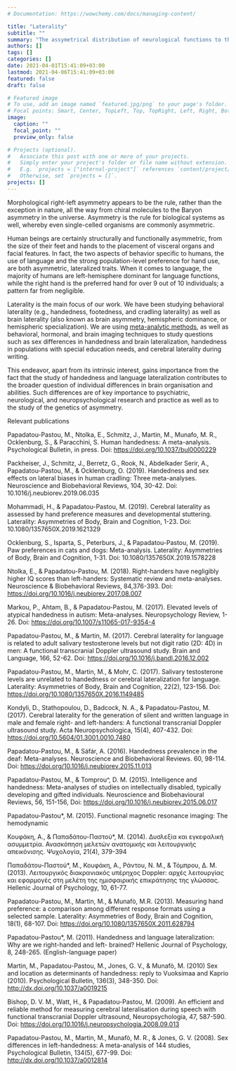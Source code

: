 ```yaml
---
# Documentation: https://wowchemy.com/docs/managing-content/

title: "Laterality"
subtitle: ""
summary: "The assymetrical distribution of neurological functions to the different brain hemispheres."
authors: []
tags: []
categories: []
date: 2021-04-01T15:41:09+03:00
lastmod: 2021-04-06T15:41:09+03:00
featured: false
draft: false

# Featured image
# To use, add an image named `featured.jpg/png` to your page's folder.
# Focal points: Smart, Center, TopLeft, Top, TopRight, Left, Right, BottomLeft, Bottom, BottomRight.
image:
  caption: ""
  focal_point: ""
  preview_only: false

# Projects (optional).
#   Associate this post with one or more of your projects.
#   Simply enter your project's folder or file name without extension.
#   E.g. `projects = ["internal-project"]` references `content/project/deep-learning/index.md`.
#   Otherwise, set `projects = []`.
projects: []
---
```


Morphological right-left asymmetry appears to be the rule, rather than the exception in nature, all the way from chiral molecules to the Baryon asymmetry in the universe. Asymmetry is the rule for biological systems as well, whereby even single-celled organisms are commonly asymmetric.  

Human beings are certainly structurally and functionally asymmetric, from the size of their feet and hands to the placement of visceral organs and facial features. In fact, the two aspects of behavior specific to humans, the use of language and the strong population-level preference for hand use, are both asymmetric, lateralized traits. When it comes to language, the majority of humans are left-hemisphere dominant for language functions, while the right hand is the preferred hand for over 9 out of 10 individuals; a pattern far from negligible.

Laterality is the main focus of our work. We have been studying behavioral laterality (e.g., handedness, footedness, and cradling laterality) as well as brain laterality (also known as brain asymmetry, hemispheric dominance, or hemispheric specialization). We are using [meta-analytic methods](mpapadatoupastou.com/research/Meta-analysis), as well as behavioral, hormonal, and brain imaging techniques to study questions such as sex differences in handedness and brain lateralization, handedness in populations with special education needs, and cerebral laterality during writing. 

This endeavor, apart from its intrinsic interest, gains importance from the fact that the study of handedness and language lateralization contributes to the broader question of individual differences in brain organisation and abilities. Such differences are of key importance to psychiatric, neurological, and neuropsychological research and practice as well as to the study of the genetics of asymmetry.

Relevant publications

Papadatou-Pastou, M., Ntolka, E., Schmitz, J., Martin, M., Munafo, M. R., Ocklenburg, S., & Paracchini, S. Human handedness: A meta-analysis. Psychological Bulletin, in press. Doi:  https://doi.org/10.1037/bul0000229


Packheiser, J., Schmitz, J., Berretz, G., Rook, N., Abdelkader Serir, A., Papadatou-Pastou, M., & Ocklenburg, O. (2019). Handedness and sex effects on lateral biases in human cradling: Three meta-analyses. Neuroscience and Biobehavioral Reviews, 104, 30-42. Doi: 10.1016/j.neubiorev.2019.06.035

Mohammadi, H., & Papadatou-Pastou, M. (2019). Cerebral laterality as assessed by hand preference measures and developmental stuttering. Laterality: Asymmetries of Body, Brain and Cognition, 1-23. Doi: 10.1080/1357650X.2019.1621329

Ocklenburg, S., Isparta, S., Peterburs, J., & Papadatou-Pastou, M. (2019). Paw preferences in cats and dogs: Meta-analysis. Laterality: Asymmetries of Body, Brain and Cognition, 1-31. Doi: 10.1080/1357650X.2019.1578228


Ntolka, E., & Papadatou-Pastou, M. (2018). Right-handers have negligibly higher IQ scores than left-handers: Systematic review and meta-analyses. Neuroscience & Biobehavioral Reviews, 84,376-393. Doi: https://doi.org/10.1016/j.neubiorev.2017.08.007


Markou, P., Ahtam, B., & Papadatou-Pastou, M. (2017). Elevated levels of atypical handedness in autism: Meta-analyses. Neuropsychology Review, 1-26. Doi: https://doi.org/10.1007/s11065-017-9354-4

Papadatou-Pastou, M., & Martin, M. (2017). Cerebral laterality for language is related to adult salivary testosterone levels but not digit ratio (2D: 4D) in men: A functional transcranial Doppler ultrasound study. Brain and Language, 166, 52-62. Doi: https://doi.org/10.1016/j.bandl.2016.12.002

Papadatou-Pastou, M., Martin, M., & Mohr, C. (2017). Salivary testosterone levels are unrelated to handedness or cerebral lateralization for language. Laterality: Asymmetries of Body, Brain and Cognition, 22(2), 123-156. Doi: https://doi.org/10.1080/1357650X.2016.1149485


Kondyli, D., Stathopoulou, D., Badcock, N. A., & Papadatou-Pastou, M. (2017). Cerebral laterality for the generation of silent and written language in male and female right- and left-handers: A functional transcranial Doppler ultrasound study. Acta Neuropsychologica, 15(4), 407-432. Doi: https://doi.org/10.5604/01.3001.0010.7480


Papadatou-Pastou, M., & Sáfár, A. (2016). Handedness prevalence in the deaf: Meta-analyses. Neuroscience and Biobehavioral Reviews. 60, 98-114. Doi: https://doi.org/10.1016/j.neubiorev.2015.11.013


Papadatou-Pastou, M., & Tomprou^, D. M. (2015). Intelligence and handedness: Meta-analyses of studies on intellectually disabled, typically developing and gifted individuals. Neuroscience and Biobehavioural Reviews, 56, 151-156, Doi: https://doi.org/10.1016/j.neubiorev.2015.06.017

Papadatou-Pastou*, M. (2015). Functional magnetic resonance imaging: The hemodynamic 

Κουφάκη, Α., & Παπαδάτου-Παστού*, Μ. (2014). Δυσλεξία και εγκεφαλική ασυμμετρία. Ανασκόπηση μελετών ανατομικής και λειτουργικής απεικόνισης. Ψυχολογία, 21(4), 379-394

Παπαδάτου-Παστού*, Μ., Κουφάκη, Α., Ράντου, Ν. Μ., & Τόμπρου, Δ. Μ. (2013). Λειτουργικός διακρανιακός υπέρηχος Doppler: αρχές λειτουργίας και εφαρμογές στη μελέτη της ημισφαιρικής επικράτησης της γλώσσας. Hellenic Journal of Psychology, 10, 61-77.


Papadatou-Pastou, M., Martin, M., & Munafò, M.R. (2013). Measuring hand preference: a comparison among different response formats using a selected sample. Laterality: Asymmetries of Body, Brain and Cognition, 18(1), 68-107. Doi: https://doi.org/10.1080/1357650X.2011.628794

Papadatou-Pastou*, M. (2011). Handedness and language lateralization: Why are we right-handed and left- brained? Hellenic Journal of Psychology, 8, 248-265. (English-language paper)

Martin, M., Papadatou-Pastou, M., Jones, G. V., & Munafò, M. (2010) Sex and location as determinants of handedness: reply to Vuoksimaa and Kaprio (2010). Psychological Bulletin, 136(3), 348-350. Doi: http://dx.doi.org/10.1037/a0019215

Bishop, D. V. M., Watt, H., & Papadatou-Pastou, M. (2009). An efficient and reliable method for measuring cerebral lateralisation during speech with functional transcranial Doppler ultrasound, Neuropsychologia, 47, 587-590. Doi: https://doi.org/10.1016/j.neuropsychologia.2008.09.013


Papadatou-Pastou, M., Martin, M., Munafò, M. R., & Jones, G. V. (2008). Sex differences in left-handedness: A meta-analysis of 144 studies, Psychological Bulletin, 134(5), 677-99. Doi: http://dx.doi.org/10.1037/a0012814
